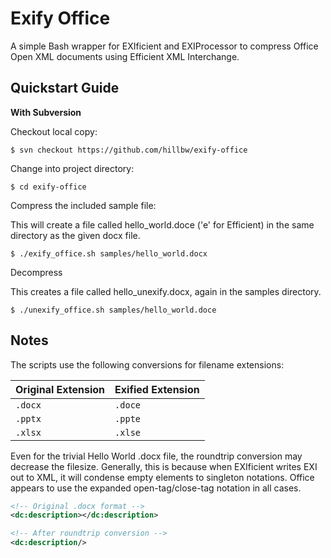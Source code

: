# Exify Office
A simple Bash wrapper for EXIficient and EXIProcessor to compress Office Open XML documents using Efficient XML Interchange.

## Quickstart Guide

__With Subversion__

Checkout local copy:

```
$ svn checkout https://github.com/hillbw/exify-office
```

Change into project directory:

```
$ cd exify-office
```

Compress the included sample file:

This will create a file called hello_world.doce ('e' for Efficient) in the same directory as the given docx file.

```
$ ./exify_office.sh samples/hello_world.docx
```

Decompress

This creates a file called hello_unexify.docx, again in the samples directory.

```
$ ./unexify_office.sh samples/hello_world.doce
```

## Notes

The scripts use the following conversions for filename extensions:

| Original Extension | Exified Extension |
|--------------------|-------------------|
| `.docx`            | `.doce`           |
| `.pptx`            | `.ppte`           |
| `.xlsx`            | `.xlse`           |

Even for the trivial Hello World .docx file, the roundtrip conversion may decrease the filesize. Generally, this is because when EXIficient writes EXI out to XML, it will condense empty elements to singleton notations. Office appears to use the expanded open-tag/close-tag notation in all cases.

```xml
<!-- Original .docx format -->
<dc:description></dc:description>

<!-- After roundtrip conversion -->
<dc:description/>
```
